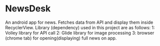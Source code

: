 # NewsDesk
An android app for news.
Fetches data from API and display them inside RecyclerView.
Library (dependency) used in this project are as follows:
1: Volley library for API call
2: Glide library for image processing
3: browser (chrome tab) for opening(displaying) full news on app.
